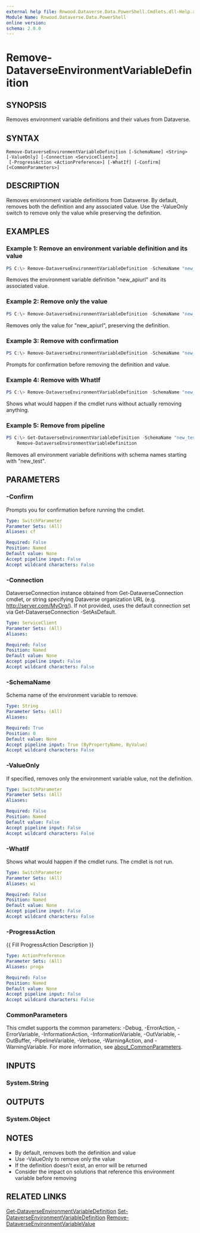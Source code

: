 ```yaml
---
external help file: Rnwood.Dataverse.Data.PowerShell.Cmdlets.dll-Help.xml
Module Name: Rnwood.Dataverse.Data.PowerShell
online version:
schema: 2.0.0
---
```


# Remove-DataverseEnvironmentVariableDefinition

## SYNOPSIS
Removes environment variable definitions and their values from Dataverse.

## SYNTAX

```
Remove-DataverseEnvironmentVariableDefinition [-SchemaName] <String> [-ValueOnly] [-Connection <ServiceClient>]
 [-ProgressAction <ActionPreference>] [-WhatIf] [-Confirm] [<CommonParameters>]
```

## DESCRIPTION
Removes environment variable definitions from Dataverse. By default, removes both the definition and any associated value.
Use the -ValueOnly switch to remove only the value while preserving the definition.

## EXAMPLES

### Example 1: Remove an environment variable definition and its value
```powershell
PS C:\> Remove-DataverseEnvironmentVariableDefinition -SchemaName "new_apiurl"
```

Removes the environment variable definition "new_apiurl" and its associated value.

### Example 2: Remove only the value
```powershell
PS C:\> Remove-DataverseEnvironmentVariableDefinition -SchemaName "new_apiurl" -ValueOnly
```

Removes only the value for "new_apiurl", preserving the definition.

### Example 3: Remove with confirmation
```powershell
PS C:\> Remove-DataverseEnvironmentVariableDefinition -SchemaName "new_apiurl" -Confirm
```

Prompts for confirmation before removing the definition and value.

### Example 4: Remove with WhatIf
```powershell
PS C:\> Remove-DataverseEnvironmentVariableDefinition -SchemaName "new_apiurl" -WhatIf
```

Shows what would happen if the cmdlet runs without actually removing anything.

### Example 5: Remove from pipeline
```powershell
PS C:\> Get-DataverseEnvironmentVariableDefinition -SchemaName "new_test*" | 
    Remove-DataverseEnvironmentVariableDefinition
```

Removes all environment variable definitions with schema names starting with "new_test".

## PARAMETERS

### -Confirm
Prompts you for confirmation before running the cmdlet.

```yaml
Type: SwitchParameter
Parameter Sets: (All)
Aliases: cf

Required: False
Position: Named
Default value: None
Accept pipeline input: False
Accept wildcard characters: False
```

### -Connection
DataverseConnection instance obtained from Get-DataverseConnection cmdlet, or string specifying Dataverse organization URL (e.g. http://server.com/MyOrg/). If not provided, uses the default connection set via Get-DataverseConnection -SetAsDefault.

```yaml
Type: ServiceClient
Parameter Sets: (All)
Aliases:

Required: False
Position: Named
Default value: None
Accept pipeline input: False
Accept wildcard characters: False
```

### -SchemaName
Schema name of the environment variable to remove.

```yaml
Type: String
Parameter Sets: (All)
Aliases:

Required: True
Position: 0
Default value: None
Accept pipeline input: True (ByPropertyName, ByValue)
Accept wildcard characters: False
```

### -ValueOnly
If specified, removes only the environment variable value, not the definition.

```yaml
Type: SwitchParameter
Parameter Sets: (All)
Aliases:

Required: False
Position: Named
Default value: False
Accept pipeline input: False
Accept wildcard characters: False
```

### -WhatIf
Shows what would happen if the cmdlet runs. The cmdlet is not run.

```yaml
Type: SwitchParameter
Parameter Sets: (All)
Aliases: wi

Required: False
Position: Named
Default value: None
Accept pipeline input: False
Accept wildcard characters: False
```

### -ProgressAction
{{ Fill ProgressAction Description }}

```yaml
Type: ActionPreference
Parameter Sets: (All)
Aliases: proga

Required: False
Position: Named
Default value: None
Accept pipeline input: False
Accept wildcard characters: False
```

### CommonParameters
This cmdlet supports the common parameters: -Debug, -ErrorAction, -ErrorVariable, -InformationAction, -InformationVariable, -OutVariable, -OutBuffer, -PipelineVariable, -Verbose, -WarningAction, and -WarningVariable. For more information, see [about_CommonParameters](http://go.microsoft.com/fwlink/?LinkID=113216).

## INPUTS

### System.String
## OUTPUTS

### System.Object
## NOTES
- By default, removes both the definition and value
- Use -ValueOnly to remove only the value
- If the definition doesn't exist, an error will be returned
- Consider the impact on solutions that reference this environment variable before removing

## RELATED LINKS

[Get-DataverseEnvironmentVariableDefinition](Get-DataverseEnvironmentVariableDefinition.md)
[Set-DataverseEnvironmentVariableDefinition](Set-DataverseEnvironmentVariableDefinition.md)
[Remove-DataverseEnvironmentVariableValue](Remove-DataverseEnvironmentVariableValue.md)
